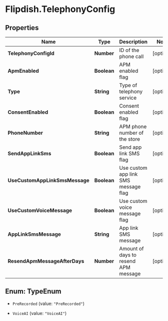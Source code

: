 # Flipdish.TelephonyConfig

## Properties

Name | Type | Description | Notes
------------ | ------------- | ------------- | -------------
**TelephonyConfigId** | **Number** | ID of the phone call | [optional] 
**ApmEnabled** | **Boolean** | APM enabled flag | [optional] 
**Type** | **String** | Type of telephony service | [optional] 
**ConsentEnabled** | **Boolean** | Consent enabled flag | [optional] 
**PhoneNumber** | **String** | APM phone number of the store | [optional] 
**SendAppLinkSms** | **Boolean** | Send app link SMS flag | [optional] 
**UseCustomAppLinkSmsMessage** | **Boolean** | Use custom app link SMS message flag | [optional] 
**UseCustomVoiceMessage** | **Boolean** | Use custom voice message flag | [optional] 
**AppLinkSmsMessage** | **String** | App link SMS message | [optional] 
**ResendApmMessageAfterDays** | **Number** | Amount of days to resend APM message | [optional] 



## Enum: TypeEnum


* `PreRecorded` (value: `"PreRecorded"`)

* `VoiceAI` (value: `"VoiceAI"`)




